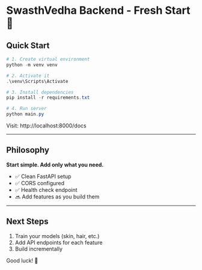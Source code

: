 # SwasthVedha Backend - Fresh Start 🚀

## Quick Start

```powershell
# 1. Create virtual environment
python -m venv venv

# 2. Activate it
.\venv\Scripts\Activate

# 3. Install dependencies
pip install -r requirements.txt

# 4. Run server
python main.py
```

Visit: http://localhost:8000/docs

---

## Philosophy

**Start simple. Add only what you need.**

- ✅ Clean FastAPI setup
- ✅ CORS configured  
- ✅ Health check endpoint
- 🔜 Add features as you build them

---

## Next Steps

1. Train your models (skin, hair, etc.)
2. Add API endpoints for each feature
3. Build incrementally

Good luck! 🎯
